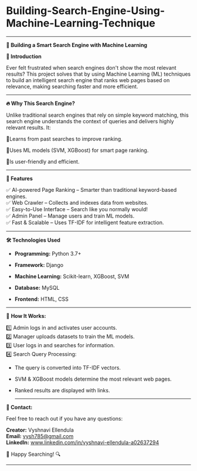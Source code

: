 # Building-Search-Engine-Using-Machine-Learning-Technique

---

**🚀 Building a Smart Search Engine with Machine Learning**

**🌟 Introduction**

Ever felt frustrated when search engines don't show the most relevant results? This project solves that by using Machine Learning (ML) techniques to build an intelligent search engine that ranks web pages based on relevance, making searching faster and more efficient.

---

**🔥 Why This Search Engine?**

Unlike traditional search engines that rely on simple keyword matching, this search engine understands the context of queries and delivers highly relevant results. It:

🔹Learns from past searches to improve ranking.

🔹Uses ML models (SVM, XGBoost) for smart page ranking.

🔹Is user-friendly and efficient.

---

**🚀 Features**

✅ AI-powered Page Ranking – Smarter than traditional keyword-based engines.  
✅ Web Crawler – Collects and indexes data from websites.  
✅ Easy-to-Use Interface – Search like you normally would!  
✅ Admin Panel – Manage users and train ML models.  
✅ Fast & Scalable – Uses TF-IDF for intelligent feature extraction.  

---

**🛠️ Technologies Used**
- **Programming:** Python 3.7+

* **Framework:** Django

+ **Machine Learning:** Scikit-learn, XGBoost, SVM

- **Database:** MySQL

- **Frontend:** HTML, CSS

---

🎯 **How It Works:**  

1️⃣ Admin logs in and activates user accounts.  
2️⃣ Manager uploads datasets to train the ML models.  
3️⃣ User logs in and searches for information.  
4️⃣ Search Query Processing:  

- The query is converted into TF-IDF vectors.  

- SVM & XGBoost models determine the most relevant web pages.  

- Ranked results are displayed with links.  

  ---
  
**📧 Contact:**

Feel free to reach out if you have any questions:

**Creator:** Vyshnavi Ellendula  
**Email:** vysh785@gmail.com  
**LinkedIn:** www.linkedin.com/in/vyshnavi-ellendula-a02637294  

🚀 Happy Searching! 🔍

 ---
 
